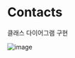 # Contacts

클래스 다이어그램 구현

![image](https://github.com/githyuniiee/Contacts/assets/109260733/cded4644-df3f-48b6-9dff-d6e4270a7956)
